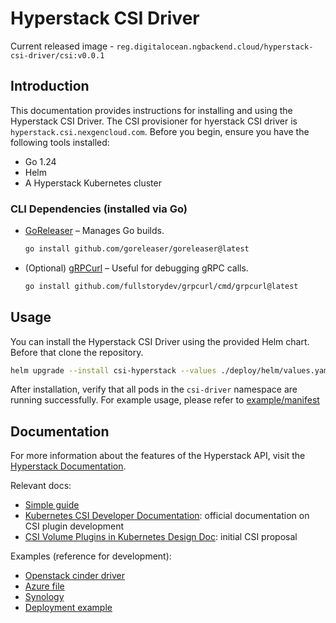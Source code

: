 # Hyperstack CSI Driver
Current released image - `reg.digitalocean.ngbackend.cloud/hyperstack-csi-driver/csi:v0.0.1`

## Introduction
This documentation provides instructions for installing and using the Hyperstack CSI Driver. The CSI provisioner for hyerstack CSI driver is `hyperstack.csi.nexgencloud.com`.
Before you begin, ensure you have the following tools installed:

* Go 1.24
* Helm
* A Hyperstack Kubernetes cluster

### CLI Dependencies (installed via Go)

* [GoReleaser](https://goreleaser.com/) – Manages Go builds.

  ```bash
  go install github.com/goreleaser/goreleaser@latest
  ```

* (Optional) [gRPCurl](https://github.com/fullstorydev/grpcurl) – Useful for debugging gRPC calls.

  ```bash
  go install github.com/fullstorydev/grpcurl/cmd/grpcurl@latest
  ```

## Usage

You can install the Hyperstack CSI Driver using the provided Helm chart. Before that clone the repository.


```bash
helm upgrade --install csi-hyperstack --values ./deploy/helm/values.yaml -n csi-driver-test --create-namespace ./deploy/helm
```
After installation, verify that all pods in the `csi-driver` namespace are running successfully. For example usage, please refer to [example/manifest](./example/manifest.yaml)


## Documentation
For more information about the features of the Hyperstack API, visit
the [Hyperstack Documentation](https://infrahub-doc.nexgencloud.com/docs/features/).

Relevant docs:

- [Simple guide](https://arslan.io/2018/06/21/how-to-write-a-container-storage-interface-csi-plugin/)
- [Kubernetes CSI Developer Documentation](https://kubernetes-csi.github.io/docs/introduction.html):
  official documentation on CSI plugin development
- [CSI Volume Plugins in Kubernetes Design Doc](https://github.com/kubernetes/design-proposals-archive/blob/main/storage/container-storage-interface.md):
  initial CSI proposal

Examples (reference for development):

- [Openstack cinder driver](https://github.com/kubernetes/cloud-provider-openstack/blob/master/pkg/csi/cinder/driver.go)
- [Azure file](https://github.com/kubernetes-sigs/azurefile-csi-driver/blob/master/pkg/azurefile/azurefile.go)
- [Synology](https://github.com/SynologyOpenSource/synology-csi/blob/main/main.go)
- [Deployment example](https://github.com/kubernetes-csi/csi-driver-host-path/blob/master/deploy/kubernetes-1.27/hostpath/csi-hostpath-plugin.yaml)